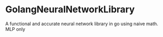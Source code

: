 # GolangNeuralNetworkLibrary
A functional and accurate neural network library in go using naive math. MLP only
